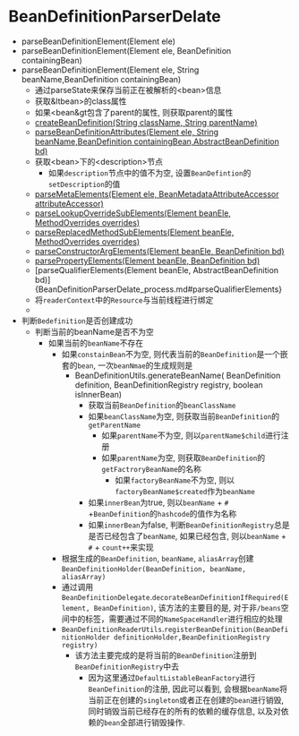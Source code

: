 # BeanDefinitionParserDelate
- parseBeanDefinitionElement(Element ele)
- parseBeanDefinitionElement(Element ele, BeanDefinition containingBean)
- parseBeanDefinitionElement(Element ele, String beanName,BeanDefinition containingBean)
    - 通过parseState来保存当前正在被解析的&lt;bean&gt;信息
    - 获取&ltbean&gt;的class属性
    - 如果&lt;bean&gt包含了parent的属性, 则获取parent的属性
    - [createBeanDefinition(String className, String parentName)](BeanDefinitionParserDelate_process.md#createBeanDefinition)
    - [parseBeanDefinitionAttributes(Element ele, String beanName,BeanDefinition containingBean,AbstractBeanDefinition bd)](BeanDefinitionParserDelate_process.md#parseBeanDefinitionAttributes)
    - 获取&lt;bean&gt;下的&lt;description&gt;节点
        - 如果`description`节点中的值不为空, 设置`BeanDefintion`的`setDescription`的值
    - [parseMetaElements(Element ele, BeanMetadataAttributeAccessor attributeAccessor)](BeanDefinitionParserDelate_process.md#parseMetaElements)
    - [parseLookupOverrideSubElements(Element beanEle, MethodOverrides overrides)](BeanDefinitionParserDelate_process.md#parseLookupOverrideSubElements)
    - [parseReplacedMethodSubElements(Element beanEle, MethodOverrides overrides)](BeanDefinitionParserDelate_process.md#parseReplacedMethodSubElements)
    - [parseConstructorArgElements(Element beanEle, BeanDefinition bd)](BeanDefinitionParserDelate_process.md#parseConstructorArgElements)
    - [parsePropertyElements(Element beanEle, BeanDefinition bd)](BeanDefinitionParserDelate_process.md#parsePropertyElements)
    - [parseQualifierElements(Element beanEle, AbstractBeanDefinition bd)]{BeanDefinitionParserDelate_process.md#parseQualifierElements}
    - 将`readerContext`中的`Resource`与当前线程进行绑定
    -
- 判断`Bedefinition`是否创建成功
  - 判断当前的beanName是否不为空
    - 如果当前的`beanName`不存在
      - 如果`constainBean`不为空, 则代表当前的`BeanDefinition`是一个嵌套的`bean`, 一次`beanNmae`的生成规则是
        - BeanDefinitionUtils.generateBeanName(
	BeanDefinition definition, BeanDefinitionRegistry registry, boolean isInnerBean)
          - 获取当前`BeanDefinition`的`beanClassName`
          - 如果`beanClassName`为空, 则获取当前`BeanDefinition`的`getParentName`
            - 如果`parentName`不为空, 则以`parentName$child`进行注册
            - 如果`parentName`为空, 则获取`BeanDefinition`的`getFactroryBeanName`的名称
              - 如果`factoryBeanName`不为空, 则以`factoryBeanName$created`作为`beanName`
          - 如果`innerBean`为true, 则以`beanName` + `#` +`BeanDefinition`的`hashcode`的值作为名称
          - 如果`innerBean`为false, 判断`BeanDefinitionRegistry`总是是否已经包含了`beanName`, 如果已经包含, 则以`beanName` + `#` + `count++`来实现
      - 根据生成的`BeanDefinition`, `beanName`, `aliasArray`创建`BeanDefinitionHolder(BeanDefinition, beanName, aliasArray)`
      - 通过调用`BeanDefinitionDelegate`.`decorateBeanDefinitionIfRequired(Element, BeanDefinition)`, 该方法的主要目的是, 对于非`/beans`空间中的标签，需要通过不同的`NameSpaceHandler`进行相应的处理
      - `BeanDefinitionReaderUtils`.`registerBeanDefinition(BeanDefinitionHolder definitionHolder,BeanDefinitionRegistry registry)`
        - 该方法主要完成的是将当前的`BeanDefinition`注册到`BeanDefinitionRegistry`中去
          - 因为这里通过`DefaultListableBeanFactory`进行`BeanDefinition`的注册, 因此可以看到, 会根据`beanName`将当前正在创建的`singleton`或者正在创建的`bean`进行销毁, 同时销毁当前已经存在的所有的依赖的缓存信息, 以及对依赖的`bean`全部进行销毁操作.
